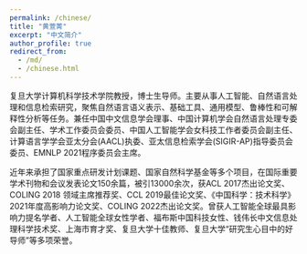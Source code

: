 ```yaml
---
permalink: /chinese/
title: "黄萱菁"
excerpt: "中文简介"
author_profile: true
redirect_from: 
  - /md/
  - /chinese.html
---
```

复旦大学计算机科学技术学院教授，博士生导师。主要从事人工智能、自然语言处理和信息检索研究，聚焦自然语言语义表示、基础工具、通用模型、鲁棒性和可解释性分析等任务。兼任中国中文信息学会理事、中国计算机学会自然语言处理专委会副主任、学术工作委员会委员、中国人工智能学会女科技工作者委员会副主任、计算语言学学会亚太分会(AACL)执委、亚太信息检索学会(SIGIR-AP)指导委员会委员、EMNLP 2021程序委员会主席。

近年来承担了国家重点研发计划课题、国家自然科学基金等多个项目，在国际重要学术刊物和会议发表论文150余篇，被引13000余次，获ACL 2017杰出论文奖、COLING 2018 领域主席推荐奖、CCL 2019最佳论文奖、《中国科学：技术科学》2021年度高影响力论文奖、COLING 2022杰出论文奖。曾获人工智能全球最具影响力提名学者、人工智能全球女性学者、福布斯中国科技女性、钱伟长中文信息处理科学技术奖、上海市育才奖、复旦大学十佳教师、复旦大学“研究生心目中的好导师”等多项荣誉。
